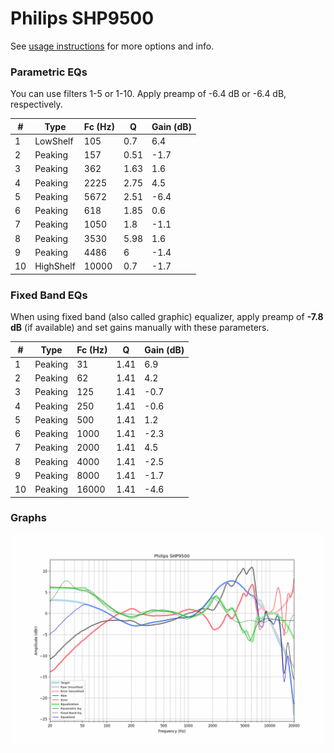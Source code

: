 # Philips SHP9500
See [usage instructions](https://github.com/jaakkopasanen/AutoEq#usage) for more options and info.

### Parametric EQs
You can use filters 1-5 or 1-10. Apply preamp of -6.4 dB or -6.4 dB, respectively.

|   # | Type      |   Fc (Hz) |    Q |   Gain (dB) |
|-----|-----------|-----------|------|-------------|
|   1 | LowShelf  |       105 | 0.7  |         6.4 |
|   2 | Peaking   |       157 | 0.51 |        -1.7 |
|   3 | Peaking   |       362 | 1.63 |         1.6 |
|   4 | Peaking   |      2225 | 2.75 |         4.5 |
|   5 | Peaking   |      5672 | 2.51 |        -6.4 |
|   6 | Peaking   |       618 | 1.85 |         0.6 |
|   7 | Peaking   |      1050 | 1.8  |        -1.1 |
|   8 | Peaking   |      3530 | 5.98 |         1.6 |
|   9 | Peaking   |      4486 | 6    |        -1.4 |
|  10 | HighShelf |     10000 | 0.7  |        -1.7 |

### Fixed Band EQs
When using fixed band (also called graphic) equalizer, apply preamp of **-7.8 dB** (if available) and set gains manually with these parameters.

|   # | Type    |   Fc (Hz) |    Q |   Gain (dB) |
|-----|---------|-----------|------|-------------|
|   1 | Peaking |        31 | 1.41 |         6.9 |
|   2 | Peaking |        62 | 1.41 |         4.2 |
|   3 | Peaking |       125 | 1.41 |        -0.7 |
|   4 | Peaking |       250 | 1.41 |        -0.6 |
|   5 | Peaking |       500 | 1.41 |         1.2 |
|   6 | Peaking |      1000 | 1.41 |        -2.3 |
|   7 | Peaking |      2000 | 1.41 |         4.5 |
|   8 | Peaking |      4000 | 1.41 |        -2.5 |
|   9 | Peaking |      8000 | 1.41 |        -1.7 |
|  10 | Peaking |     16000 | 1.41 |        -4.6 |

### Graphs
![](./Philips%20SHP9500.png)
